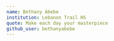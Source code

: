 ```yaml
---
name: Bethany Abebe
institution: Lebanon Trail HS
quote: Make each day your masterpiece
github_user: bethanyabebe
---
```

